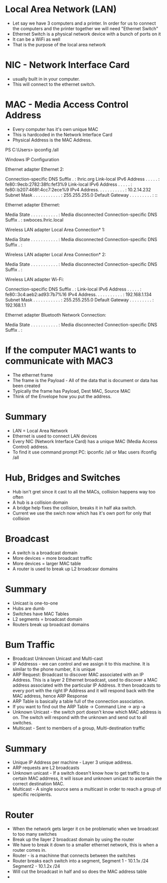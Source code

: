 # Local Area Network (LAN)
- Let say we have 3 computers and a printer. In order for us to connect the computers and the printer together we will need "Ethernet Switch"
- Ethernet Switch is a physical network device with a bunch of ports on it
- It can be a WiFi as well
- That is the purpose of the local area network

# NIC - Network Interface Card
- usually built in in your computer. 
- This will connect to the ethernet switch.

# MAC - Media Access Control Address
- Every computer has it's own unique MAC 
- This is hardcoded in the Network Interface Card
- Physical Address is the MAC Address. 

PS C:\Users> ipconfig /all

Windows IP Configuration


Ethernet adapter Ethernet 2:

   Connection-specific DNS Suffix  . : lhric.org
   Link-local IPv6 Address . . . . . : fe80::9ecb:2782:38fc:fef3%9
   Link-local IPv6 Address . . . . . : fe80::b207:468f:4cc7:2ece%9
   IPv4 Address. . . . . . . . . . . : 10.2.14.232
   Subnet Mask . . . . . . . . . . . : 255.255.255.0
   Default Gateway . . . . . . . . . : ::

Ethernet adapter Ethernet:

   Media State . . . . . . . . . . . : Media disconnected
   Connection-specific DNS Suffix  . : swboces.lhric.local

Wireless LAN adapter Local Area Connection* 1:

   Media State . . . . . . . . . . . : Media disconnected
   Connection-specific DNS Suffix  . :

Wireless LAN adapter Local Area Connection* 2:

   Media State . . . . . . . . . . . : Media disconnected
   Connection-specific DNS Suffix  . : 

Wireless LAN adapter Wi-Fi:

   Connection-specific DNS Suffix  . :
   Link-local IPv6 Address . . . . . : fe80::3c4:aeb2:ad93:7b7%16
   IPv4 Address. . . . . . . . . . . : 192.168.1.134
   Subnet Mask . . . . . . . . . . . : 255.255.255.0
   Default Gateway . . . . . . . . . : 192.168.1.1

Ethernet adapter Bluetooth Network Connection:

   Media State . . . . . . . . . . . : Media disconnected
   Connection-specific DNS Suffix  . :

# If the computer MAC1 wants to communicate with MAC3
- The ethernet frame 
- The frame is the Payload - All of the data that is document or data has been created
- Typically the frame has Payload, Dest MAC, Source MAC
- Think of the Envelope how you put the address. 

# Summary
- LAN = Local Area Network
- Ethernet is used to connect LAN devices
- Every NIC (Network Interface Card) has a unique MAC (Media Access Control) address.
- To find it use command prompt PC: ipconfic /all or Mac users ifconfig /all

# Hub, Bridges and Switches
- Hub isn't gret since it cast to all the MACs, collision happens way too often
- A hub is a collision domain
- A bridge help fixes the collision, breaks it in half aka switch.
- Current we use the swich now which has it's own port for only that collision

# Broadcast 
- A switch is a broadcast domain
- More devices = more broadcast traffic
- More devices = larger MAC table
- A router is used to break up L2 broadcasr domains


# Summary
- Unicast is one-to-one
- Hubs are dumb
- Switches have MAC Tables
- L2 segments = broadcast domain
- Routers break up broadcast domains

# Bum Traffic
- Broadcast Unknown Unicast and Multi-cast
- IP Addresss - we can control and we assign it to this machine. It is similar to the phone number, it is unique
- ARP Request: Broadcast to discover MAC associated with an IP Address. This is a layer 2 Ethernet broadcast, used to discover a MAC address associated with the particular IP Address. It then broadcasts to every port with the right IP Address and it will respond back with the MAC address, hence ARP Response
- ARP Table is basically a table full of the connection association.
- If you want to find out the ARP Table -> Command Line -> arp -a
- Unknown Unicast - the switch port doesn't know which MAC address is on. The switch will respond with the unknown and send out to all switches. 
- Multicast - Sent to members of a group, Multi-destination traffic
# Summary
- Unique IP Address per machine - Layer 3 unique address. 
- ARP requests are L2 broadcasts
- Unknown unicast - If a switch doesn't know how to get traffic to a certain MAC addrress, it will issue and unknown unicast to ascertain the correct destination MAC. 
- Multicast - A single source sens a multicast in order to reach a group of specific recipients. 


# Router
- When the network gets larger it cn be problematic when we broadcast to too many switches
- Break up the llayer 2 broadcast domain by using the router
- We have to break it down to a smaller ethernet network, this is when a router comes in. 
- Router - is a machinne that connects between the switches
- Router breaks each switch into a segment, Segment 1 - 10.1.1x /24 Segment2 - 10.1.2x /24
- Will cut the broadcast in half and so does the MAC address table
- 

